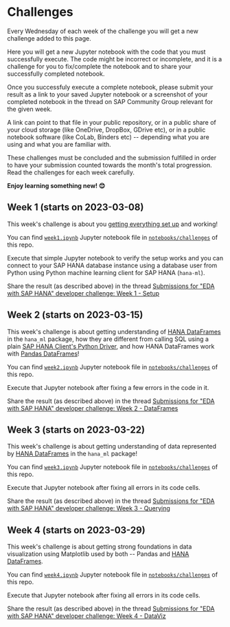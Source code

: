 # Challenges

Every Wednesday of each week of the challenge you will get a new challenge added to this page.

Here you will get a new Jupyter notebook with the code that you must successfully execute. The code might be incorrect or incomplete, and it is a challenge for you to fix/complete the notebook and to share your successfully completed notebook.

Once you successfuly execute a complete notebook, please submit your result as a link to your saved Jupyter notebook or a screenshot of your completed notebook in the thread on SAP Community Group relevant for the given week.

A link can point to that file in your public repository, or in a public share of your cloud storage (like OneDrive, DropBox, GDrive etc), or in a public notebook software (like CoLab, Binders etc) -- depending what you are using and what you are familiar with.

These challenges must be concluded and the submission fulfilled in order to have your submission counted towards the month's total progression. Read the challenges for each week carefully.

**Enjoy learning something new! 😊**

## Week 1 (starts on 2023-03-08)

This week's challenge is about you [getting everything set up](README.md#setup-for-the-challenge) and working! 

You can find [`week1.ipynb`](notebooks/challenges/week1.ipynb) Jupyter notebook file in [`notebooks/challenges`](notebooks/challenges/) of this repo.

Execute that simple Jupyter notebook to verify the setup works and you can connect to your SAP HANA database instance using a database user from Python using Python machine learning client for SAP HANA (`hana-ml`).

Share the result (as described above) in the thread [Submissions for "EDA with SAP HANA" developer challenge: Week 1 - Setup](https://groups.community.sap.com/t5/application-development/submissions-for-quot-eda-with-sap-hana-quot-developer-challenge/m-p/223607/highlight/true#M1109)

## Week 2 (starts on 2023-03-15)

This week's challenge is about getting understanding of [HANA DataFrames](https://help.sap.com/doc/cd94b08fe2e041c2ba778374572ddba9/2022_4_QRC/en-US/hana_ml.html#sap-hana-dataframe) in the `hana_ml` package, how they are different from calling SQL using a plain [SAP HANA Client's Python Driver](https://help.sap.com/docs/SAP_HANA_CLIENT/f1b440ded6144a54ada97ff95dac7adf/f3b8fabf34324302b123297cdbe710f0.html), and how HANA DataFrames work with [Pandas DataFrames](https://pandas.pydata.org/docs/getting_started/intro_tutorials/01_table_oriented.html#pandas-data-table-representation)! 

You can find [`week2.ipynb`](notebooks/challenges/week2.ipynb) Jupyter notebook file in [`notebooks/challenges`](notebooks/challenges/) of this repo.

Execute that Jupyter notebook after fixing a few errors in the code in it.

Share the result (as described above) in the thread [Submissions for "EDA with SAP HANA" developer challenge: Week 2 - DataFrames](https://groups.community.sap.com/t5/application-development/submissions-for-quot-eda-with-sap-hana-quot-developer-challenge/m-p/224446/highlight/true#M1129)

## Week 3 (starts on 2023-03-22)

This week's challenge is about getting understanding of data represented by [HANA DataFrames](https://help.sap.com/doc/cd94b08fe2e041c2ba778374572ddba9/2022_4_QRC/en-US/hana_ml.html#sap-hana-dataframe) in the `hana_ml` package! 

You can find [`week3.ipynb`](notebooks/challenges/week3.ipynb) Jupyter notebook file in [`notebooks/challenges`](notebooks/challenges/) of this repo.

Execute that Jupyter notebook after fixing all errors in its code cells.

Share the result (as described above) in the thread [Submissions for "EDA with SAP HANA" developer challenge: Week 3 - Querying](https://groups.community.sap.com/t5/application-development/submissions-for-quot-eda-with-sap-hana-quot-developer-challenge/m-p/225900/highlight/true#M1181)

## Week 4 (starts on 2023-03-29)

This week's challenge is about getting strong foundations in data visualization using Matplotlib used by both -- Pandas and [HANA DataFrames](https://help.sap.com/doc/cd94b08fe2e041c2ba778374572ddba9/2022_4_QRC/en-US/hana_ml.html#sap-hana-dataframe).

You can find [`week4.ipynb`](notebooks/challenges/week4.ipynb) Jupyter notebook file in [`notebooks/challenges`](notebooks/challenges/) of this repo.

Execute that Jupyter notebook after fixing all errors in its code cells.

Share the result (as described above) in the thread [Submissions for "EDA with SAP HANA" developer challenge: Week 4 - DataViz](https://groups.community.sap.com/t5/application-development/submissions-for-quot-eda-with-sap-hana-quot-developer-challenge/m-p/227591/highlight/true#M1208)



